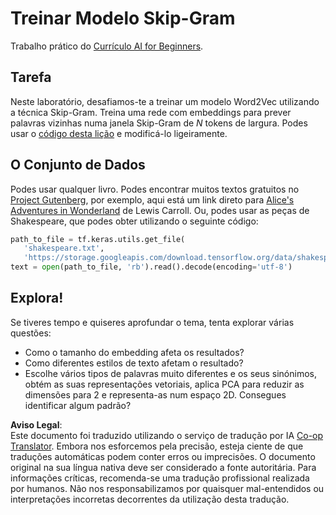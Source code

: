 <!--
CO_OP_TRANSLATOR_METADATA:
{
  "original_hash": "5130f01fdc5ebb83032b23d489027aac",
  "translation_date": "2025-08-24T08:55:24+00:00",
  "source_file": "lessons/5-NLP/15-LanguageModeling/lab/README.md",
  "language_code": "pt"
}
-->
# Treinar Modelo Skip-Gram

Trabalho prático do [Currículo AI for Beginners](https://github.com/microsoft/ai-for-beginners).

## Tarefa

Neste laboratório, desafiamos-te a treinar um modelo Word2Vec utilizando a técnica Skip-Gram. Treina uma rede com embeddings para prever palavras vizinhas numa janela Skip-Gram de $N$ tokens de largura. Podes usar o [código desta lição](../../../../../../lessons/5-NLP/15-LanguageModeling/CBoW-TF.ipynb) e modificá-lo ligeiramente.

## O Conjunto de Dados

Podes usar qualquer livro. Podes encontrar muitos textos gratuitos no [Project Gutenberg](https://www.gutenberg.org/), por exemplo, aqui está um link direto para [Alice's Adventures in Wonderland](https://www.gutenberg.org/files/11/11-0.txt) de Lewis Carroll. Ou, podes usar as peças de Shakespeare, que podes obter utilizando o seguinte código:

```python
path_to_file = tf.keras.utils.get_file(
   'shakespeare.txt', 
   'https://storage.googleapis.com/download.tensorflow.org/data/shakespeare.txt')
text = open(path_to_file, 'rb').read().decode(encoding='utf-8')
```

## Explora!

Se tiveres tempo e quiseres aprofundar o tema, tenta explorar várias questões:

* Como o tamanho do embedding afeta os resultados?
* Como diferentes estilos de texto afetam o resultado?
* Escolhe vários tipos de palavras muito diferentes e os seus sinónimos, obtém as suas representações vetoriais, aplica PCA para reduzir as dimensões para 2 e representa-as num espaço 2D. Consegues identificar algum padrão?

**Aviso Legal**:  
Este documento foi traduzido utilizando o serviço de tradução por IA [Co-op Translator](https://github.com/Azure/co-op-translator). Embora nos esforcemos pela precisão, esteja ciente de que traduções automáticas podem conter erros ou imprecisões. O documento original na sua língua nativa deve ser considerado a fonte autoritária. Para informações críticas, recomenda-se uma tradução profissional realizada por humanos. Não nos responsabilizamos por quaisquer mal-entendidos ou interpretações incorretas decorrentes da utilização desta tradução.